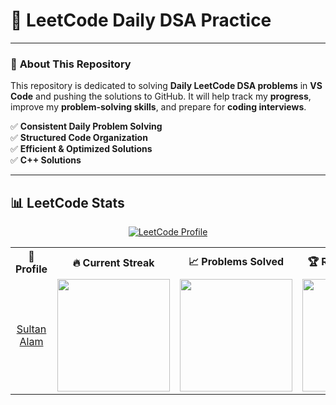 # 📘 LeetCode Daily DSA Practice  
---

### 🚀 **About This Repository**  
This repository is dedicated to solving **Daily LeetCode DSA problems** in **VS Code** and pushing the solutions to GitHub. It will help track my **progress**, improve my **problem-solving skills**, and prepare for **coding interviews**.  

✅ **Consistent Daily Problem Solving**  
✅ **Structured Code Organization**  
✅ **Efficient & Optimized Solutions**  
✅ **C++ Solutions**  

---

## 📊 **LeetCode Stats**  

<p align="center">
  <a href="https://leetcode.com/u/sultancodess/">
    <img src="https://img.shields.io/badge/LeetCode-Profile-orange?style=flat&logo=leetcode" alt="LeetCode Profile">
  </a>
</p>

<table align="center">
  <tr>
    <th>🚀 Profile</th>
    <th>🔥 Current Streak</th>
    <th>📈 Problems Solved</th>
    <th>🏆 Ranking & Badges</th>
  </tr>
  <tr align="center">
    <td><a href="https://leetcode.com/u/sultancodess/">Sultan Alam</a></td>
    <td><img src="https://leetcard.jacoblin.cool/sultancodess?theme=light&ext=heatmap" height="180"></td>
    <td><img src="https://leetcard.jacoblin.cool/sultancodess?theme=dark&ext=activity" height="180"></td>
    <td><img src="https://leetcard.jacoblin.cool/sultancodess?theme=dark" height="180"></td>
  </tr>
</table>


